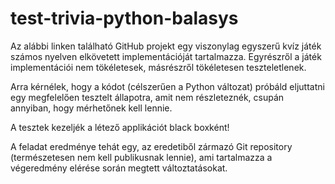 # test-trivia-python-balasys

Az alábbi linken található GitHub projekt egy viszonylag egyszerű kvíz játék
számos nyelven elkövetett implementációját tartalmazza.
Egyrészről a játék implementációi nem tökéletesek,
másrészről tökéletesen teszteletlenek.

Arra kérnélek, hogy a kódot (célszerűen a Python változat)
próbáld eljuttatni egy megfelelően tesztelt állapotra,
amit nem részleteznék, csupán annyiban, hogy mérhetőnek kell lennie.

A tesztek kezeljék a létező applikációt black boxként!

A feladat eredménye tehát egy, az eredetiből zármazó Git repository
(természetesen nem kell publikusnak lennie),
ami tartalmazza a végeredmény elérése során megtett változtatásokat.